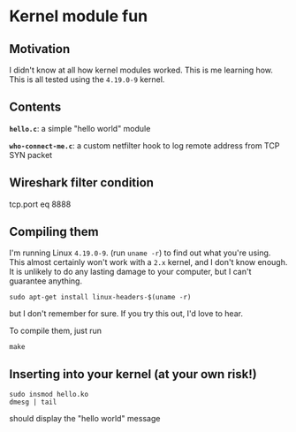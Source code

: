 Kernel module fun
=================

## Motivation

I didn't know at all how kernel modules worked. This is me learning
how. This is all tested using the `4.19.0-9` kernel.

## Contents

**`hello.c`**: a simple "hello world" module

**`who-connect-me.c`**: a custom netfilter hook to log remote address from TCP SYN packet

## Wireshark filter condition
tcp.port eq 8888

## Compiling them

I'm running Linux `4.19.0-9`. (run `uname -r`) to find out what you're
using. This almost certainly won't work with a `2.x` kernel, and I
don't know enough. It is unlikely to do any lasting damage to your
computer, but I can't guarantee anything.

```
sudo apt-get install linux-headers-$(uname -r)
```

but I don't remember for sure. If you try this out, I'd love to hear.

To compile them, just run

```
make
```

## Inserting into your kernel (at your own risk!)

```
sudo insmod hello.ko
dmesg | tail
```

should display the "hello world" message

